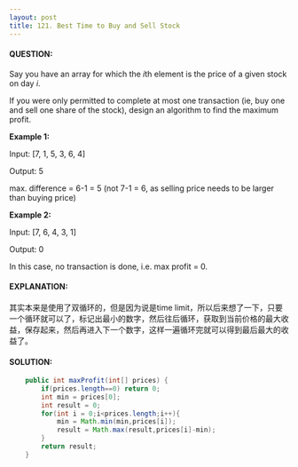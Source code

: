 ```yaml
---
layout: post
title: 121. Best Time to Buy and Sell Stock
---
```


#### QUESTION:

Say you have an array for which the *i*th element is the price of a given stock on day *i*.

If you were only permitted to complete at most one transaction (ie, buy one and sell one share of the stock), design an algorithm to find the maximum profit.

**Example 1:**

Input: [7, 1, 5, 3, 6, 4]

Output: 5

max. difference = 6-1 = 5 (not 7-1 = 6, as selling price needs to be larger than buying price)

**Example 2:**

Input: [7, 6, 4, 3, 1]

Output: 0

In this case, no transaction is done, i.e. max profit = 0.



#### EXPLANATION:

其实本来是使用了双循环的，但是因为说是time limit，所以后来想了一下，只要一个循环就可以了，标记出最小的数字，然后往后循环，获取到当前价格的最大收益，保存起来，然后再进入下一个数字，这样一遍循环完就可以得到最后最大的收益了。

#### SOLUTION:

```java
    public int maxProfit(int[] prices) {
        if(prices.length==0) return 0;
        int min = prices[0];
        int result = 0;
        for(int i = 0;i<prices.length;i++){
            min = Math.min(min,prices[i]);
            result = Math.max(result,prices[i]-min);
        }
        return result;
    }
```

